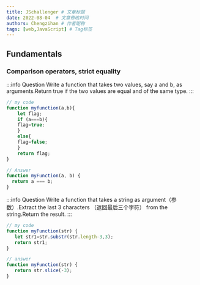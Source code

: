 ```yaml
---
title: JSchallenger # 文章标题
date: 2022-08-04  # 文章修改时间
authors: Chengzihan # 作者昵称
tags: [web,JavaScript] # Tag标签
---
```

## Fundamentals

### Comparison operators, strict equality

:::info Question
Write a function that takes two values, say a and b, as arguments.Return true if the two values are equal and of the same type.
:::

```js
// my code
function myfunction(a,b){
    let flag;
    if (a===b){
    flag=true;
    }
    else{
    flag=false;
    }
    return flag;
}
```

```js
// Answer
function myFunction(a, b) {
  return a === b;
}
```

:::info Question
Write a function that takes a string as argument（参数）.Extract the last 3 characters （返回最后三个字符） from the string.Return the result.
:::

```js
// my code
function myFunction(str) {
   let str1=str.substr(str.length-3,3);
   return str1;
}
```

```js
// answer
function myFunction(str) {
   return str.slice(-3);
}
```
